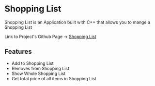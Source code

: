 # Shopping List

Shopping List is an Application built with C++ that allows you to mange a Shopping List

Link to Project's Github Page -> [Shopping List](https://github.com/MetalRick123299/Shopping-List)

## Features

- Add to Shopping List
- Removes from Shopping List
- Show Whole Shopping List
- Get total price of all items in Shopping List
